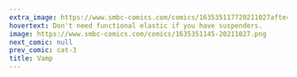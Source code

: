 ```yaml
---
extra_image: https://www.smbc-comics.com/comics/163535117720211027after.png
hovertext: Don't need functional elastic if you have suspenders.
image: https://www.smbc-comics.com/comics/1635351145-20211027.png
next_comic: null
prev_comic: cat-3
title: Vamp
---
```


